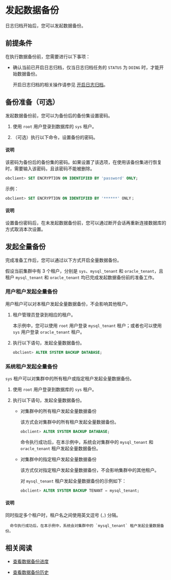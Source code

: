 # 发起数据备份

日志归档开始后，您可以发起数据备份。

## 前提条件

在执行数据备份前，您需要进行以下事项：

* 确认当前已开启日志归档，仅当日志归档任务的 `STATUS` 为 `DOING` 时，才能开始数据备份。

  开启日志归档的相关操作请参见 [开启日志归档](../3.log-archive/2.initiate-log-backup.md)。
  
## 备份准备（可选）

发起数据备份前，您可以为备份后的备份集设置密码。

1. 使用 `root` 用户登录到数据库的 `sys` 租户。

2. （可选）执行以下命令，设置备份的密码。

  <main id="notice" type='explain'>
    <h4>说明</h4>
    <p>该密码为备份后的备份集的密码。如果设置了该选项，在使用该备份集进行恢复时，需要输入该密码，且该密码不能被删除。</p>
  </main>

   ```sql
   obclient> SET ENCRYPTION ON IDENTIFIED BY 'password' ONLY;
   ```

   示例：

   ```sql
   obclient> SET ENCRYPTION ON IDENTIFIED BY '******' ONLY；
   ```

  <main id="notice" type='explain'>
    <h4>说明</h4>
    <p>设置备份密码后，在未发起数据备份前，您可以通过断开会话再重新连接数据库的方式取消本次设置。</p>
  </main>

## 发起全量备份

完成准备工作后，您可以通过以下方式开启全量数据备份。

假设当前集群中有 3 个租户，分别是 `sys`、`mysql_tenant` 和 `oracle_tenant`，且租户 `mysql_tenant` 和 `oracle_tenant` 均已完成发起数据备份前的准备工作。

### 用户租户发起全量备份

用户租户可以对本租户发起全量数据备份，不会影响其他租户。

1. 租户管理员登录到相应的租户。

    本示例中，您可以使用 `root` 用户登录 `mysql_tenant` 租户；或者也可以使用 `sys` 用户登录 `oracle_tenant` 租户。

2. 执行以下语句，发起全量数据备份。

    ```sql
    obclient> ALTER SYSTEM BACKUP DATABASE;
    ```

### 系统租户发起全量备份

`sys` 租户可以对集群中的所有租户或指定租户发起全量数据备份。

1. 使用 `root` 用户登录到数据库的 `sys` 租户。

2. 执行以下语句，发起全量数据备份。

   * 对集群中的所有租户发起全量数据备份

      该方式会对集群中的所有租户发起全量数据备份。

      ```sql
      obclient> ALTER SYSTEM BACKUP DATABASE;
      ```

      命令执行成功后，在本示例中，系统会对集群中的 `mysql_tenant` 和 `oracle_tenant` 租户发起全量数据备份。

   * 对集群中的指定租户发起全量数据备份

      该方式仅对指定租户发起全量数据备份，不会影响集群中的其他租户。

      对 `mysql_tenant` 租户发起全量数据备份的示例如下：

      ```sql
      obclient> ALTER SYSTEM BACKUP TENANT = mysql_tenant;
      ```

  <main id="notice" type='explain'>
    <h4>说明</h4>
    <p>同时指定多个租户时，租户名之间使用英文逗号 (<code>,</code>) 分隔。</p>
  </main>

      命令执行成功后，在本示例中，系统会对集群中的 `mysql_tenant` 租户发起全量数据备份。

## 相关阅读

* [查看数据备份进度](5.view-data-backup-progress.md)

* [查看数据备份历史](6.view-data-backup-history.md)
